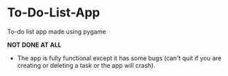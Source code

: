# To-Do-List-App
To-do list app made using pygame

**NOT DONE AT ALL**

- The app is fully functional except it has some bugs (can't quit if you are creating or deleting a task or the app will crash).
